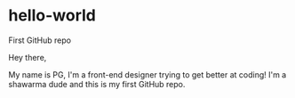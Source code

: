 # hello-world
First GitHub repo

Hey there,

My name is PG, I'm a front-end designer trying to get better at coding!
I'm a shawarma dude and this is my first GitHub repo.
